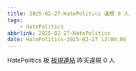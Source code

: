 ```yaml
---
title: 2025-02-27-HatePolitics 違規 0 人
tags:
    - HatePolitics
abbrlink: 2025-02-27-HatePolitics
date: HatePolitics-2025-02-27 12:00:00
---
```

HatePolitics 板 [板規連結](https://www.ptt.cc/bbs/HatePolitics/M.1617115262.A.D60.html)
昨天違規 0 人
